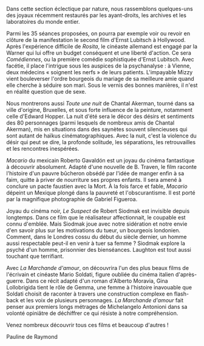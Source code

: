 Dans cette section éclectique par nature, nous rassemblons quelques-uns des joyaux récemment restaurés par les ayant-droits, les archives et les laboratoires du monde entier.

Parmi les 35 séances proposées, on pourra par exemple voir ou revoir en clôture de la manifestation le second film d'Ernst Lubitsch à Hollywood. Après l'expérience difficile de _Rosita_, le cinéaste allemand est engagé par la Warner qui lui offre un budget conséquent et une liberté d'action. Ce sera _Comédiennes_, ou la première comédie sophistiquée d'Ernst Lubitsch. Avec facétie, il place l'intrigue sous les auspices de la psychanalyse : à Vienne, deux médecins « soignent les nerfs » de leurs patients. L'impayable Mizzy vient bouleverser l'ordre bourgeois du mariage de sa meilleure amie quand elle cherche à séduire son mari. Sous le vernis des bonnes manières, il n'est en réalité question que de sexe.

Nous montrerons aussi _Toute une nuit_ de Chantal Akerman, tourné dans sa ville d'origine, Bruxelles, et sous forte influence de la peinture, notamment celle d'Edward Hopper. La nuit d'été sera le décor des désirs et sentiments des 80 personnages (parmi lesquels de nombreux amis de Chantal Akerman), mis en situations dans des saynètes souvent silencieuses qui sont autant de haïkus cinématographiques. Avec la nuit, c'est la violence du désir qui peut se dire, la profonde solitude, les séparations, les retrouvailles et les rencontres inespérées.

_Macario_ du mexicain Roberto Gavaldón est un joyau du cinéma fantastique à découvrir absolument. Adapté d'une nouvelle de B. Traven, le film raconte l'histoire d'un pauvre bûcheron obsédé par l'idée de manger enfin à sa faim, quitte à priver de nourriture ses propres enfants. Il sera amené à conclure un pacte faustien avec la Mort. À la fois farce et fable, _Macario_ dépeint un Mexique plongé dans la pauvreté et l'obscurantisme. Il est porté par la magnifique photographie de Gabriel Figueroa.

Joyau du cinéma noir, _Le Suspect_ de Robert Siodmak est invisible depuis longtemps. Dans ce film que le réalisateur affectionnait, le coupable est connu d'emblée. Mais Siodmak joue avec notre sidération et notre envie d'en savoir plus sur les motivations du tueur, un bourgeois londonien. Comment, dans le Londres cossu du début du siècle dernier, un homme aussi respectable peut-il en venir à tuer sa femme ? Siodmak explore la psyché d'un homme, prisonnier des bienséances. Laughton est tout aussi touchant que terrifiant.

Avec _La Marchande d'amour_, on découvrira l'un des plus beaux films de l'écrivain et cinéaste Mario Soldati, figure oubliée du cinéma italien d'après-guerre. Dans ce récit adapté d'un roman d'Alberto Moravia, Gina Lollobrigida tient le rôle de Gemma, une femme à l'histoire inavouable que Soldati choisit de raconter à travers une construction complexe en flash-back et les voix de plusieurs personnages. _La Marchande d'amour_ fait penser aux premiers longs métrages de Michelangelo Antonioni dans sa volonté opiniâtre de déchiffrer ce qui résiste à notre compréhension.

Venez nombreux découvrir tous ces films et beaucoup d'autres !

Pauline de Raymond
